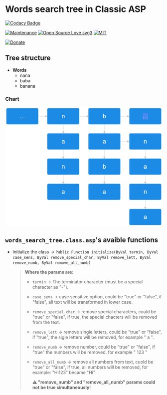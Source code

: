 # Words search tree in Classic ASP

[![Codacy Badge](https://app.codacy.com/project/badge/Grade/0170adcbf22345cf90855a8f90957a19)](https://app.codacy.com/gh/R0mb0/Words_search_tree_in_classic_asp/dashboard?utm_source=gh&utm_medium=referral&utm_content=&utm_campaign=Badge_grade)

[![Maintenance](https://img.shields.io/badge/Maintained%3F-yes-green.svg)](https://github.com/R0mb0/Words_search_tree_in_classic_asp)
[![Open Source Love svg3](https://badges.frapsoft.com/os/v3/open-source.svg?v=103)](https://github.com/R0mb0/Words_search_tree_in_classic_asp)
[![MIT](https://img.shields.io/badge/License-MIT-blue.svg)](https://opensource.org/license/mit)

[![Donate](https://img.shields.io/badge/PayPal-Donate%20to%20Author-blue.svg)](http://paypal.me/R0mb0)

## Tree structure

- **Words**
  - nana 
  - baba
  - banana

### Chart

![FlowChart](https://github.com/R0mb0/Words_search_tree_in_classic_asp/blob/main/Images/Search_tree.png)

## `words_search_tree.class.asp`'s avaible functions

- Initialize the class -> `Public Function initialize(ByVal termin, ByVal case_sens, ByVal remove_special_char, ByVal remove_lett, ByVal remove_numb, ByVal remove_all_numb)`
  >
  > **Where the params are:**
  >  - `termin` -> The terminator character (must be a special character as "-").
  >  - `case_sens` -> case sensitive option, could be "true" or "false", if "false", all text will be transformed in lower case.
  >  - `remove_special_char` -> remove special characters, could be "true" or "false", if true, the special chacters will be removed from the text.
  >  - `remove_lett` -> remove single letters, could be "true" or "false", if "true", the sigle letters will be removed, for example " a ".
  >  - `remove_numb` -> remove number, could be "true" or "false", if "true" the numbers will be removed, for example " 123 "
  >  - `remove_all_numb` -> remove all numbers from text, cuold be "true" or "false", if true, all numbers will be removed, for example: "Hi123" became "Hi"
  >
  >    **⚠️ "remove_numb" and "remove_all_numb" params could not be true simultaneously!**

